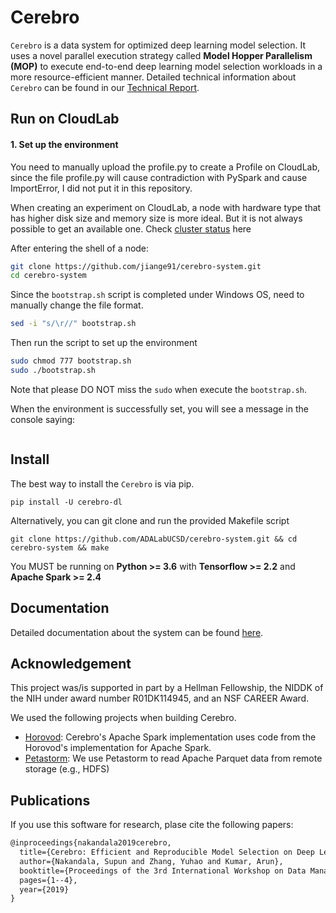 Cerebro
=======
 
``Cerebro`` is a data system for optimized deep learning model selection. It uses a novel parallel execution strategy
called **Model Hopper Parallelism (MOP)** to execute end-to-end deep learning model selection workloads in a more 
resource-efficient manner. Detailed technical information about ``Cerebro`` can be found in our 
[Technical Report](https://adalabucsd.github.io/papers/TR_2020_Cerebro.pdf).


Run on CloudLab
-------
#### 1. Set up the environment

You need to manually upload the profile.py to create a Profile on CloudLab, since the file profile.py will cause
contradiction with PySpark and cause ImportError, I did not put it in this repository.

When creating an experiment on CloudLab, a node with hardware type that has higher disk size and memory size is more ideal. 
But it is not always possible to get an available one. Check [cluster status](https://www.cloudlab.us/resinfo.php) here

After entering the shell of a node:
 
```bash
git clone https://github.com/jiange91/cerebro-system.git
cd cerebro-system
```
Since the `bootstrap.sh` script is completed under Windows OS, need to manually change the file format.

```bash
sed -i "s/\r//" bootstrap.sh
```

Then run the script to set up the environment
```bash
sudo chmod 777 bootstrap.sh
sudo ./bootstrap.sh
```

Note that please DO NOT miss the `sudo` when execute the `bootstrap.sh`.

When the environment is successfully set, you will see a message in the console saying:

```bash
```


Install
-------

The best way to install the ``Cerebro`` is via pip.

    pip install -U cerebro-dl

Alternatively, you can git clone and run the provided Makefile script

    git clone https://github.com/ADALabUCSD/cerebro-system.git && cd cerebro-system && make

You MUST be running on **Python >= 3.6** with **Tensorflow >= 2.2** and **Apache Spark >= 2.4**


Documentation
-------------

Detailed documentation about the system can be found [here](https://adalabucsd.github.io/cerebro-system/).


Acknowledgement
---------------
This project was/is supported in part by a Hellman Fellowship, the NIDDK of the NIH under award number R01DK114945, and an NSF CAREER Award.

We used the following projects when building Cerebro.
- [Horovod](https://github.com/horovod/horovod): Cerebro's Apache Spark implementation uses code from the Horovod's
 implementation for Apache Spark.
- [Petastorm](https://github.com/uber/petastorm): We use Petastorm to read Apache Parquet data from remote storage
 (e.g., HDFS)  
 
Publications
------------
If you use this software for research, plase cite the following papers:

```latex
@inproceedings{nakandala2019cerebro,
  title={Cerebro: Efficient and Reproducible Model Selection on Deep Learning Systems},
  author={Nakandala, Supun and Zhang, Yuhao and Kumar, Arun},
  booktitle={Proceedings of the 3rd International Workshop on Data Management for End-to-End Machine Learning},
  pages={1--4},
  year={2019}
}

```
